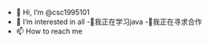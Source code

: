 - 👋 Hi, I’m @csc1995101
- 👀 I’m interested in all
-🌱我正在学习java
-💞️我正在寻求合作
- 📫 How to reach me 

<!---
csc1995101/csc1995101 is a ✨ special ✨ repository because its `README.md` (this file) appears on your GitHub profile.
You can click the Preview link to take a look at your changes.
--->
